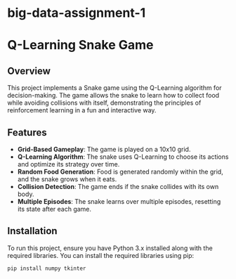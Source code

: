 # big-data-assignment-1
# Q-Learning Snake Game

## Overview

This project implements a Snake game using the Q-Learning algorithm for decision-making. The game allows the snake to learn how to collect food while avoiding collisions with itself, demonstrating the principles of reinforcement learning in a fun and interactive way.

## Features

- **Grid-Based Gameplay**: The game is played on a 10x10 grid.
- **Q-Learning Algorithm**: The snake uses Q-Learning to choose its actions and optimize its strategy over time.
- **Random Food Generation**: Food is generated randomly within the grid, and the snake grows when it eats.
- **Collision Detection**: The game ends if the snake collides with its own body.
- **Multiple Episodes**: The snake learns over multiple episodes, resetting its state after each game.

## Installation

To run this project, ensure you have Python 3.x installed along with the required libraries. You can install the required libraries using pip:

```bash
pip install numpy tkinter
